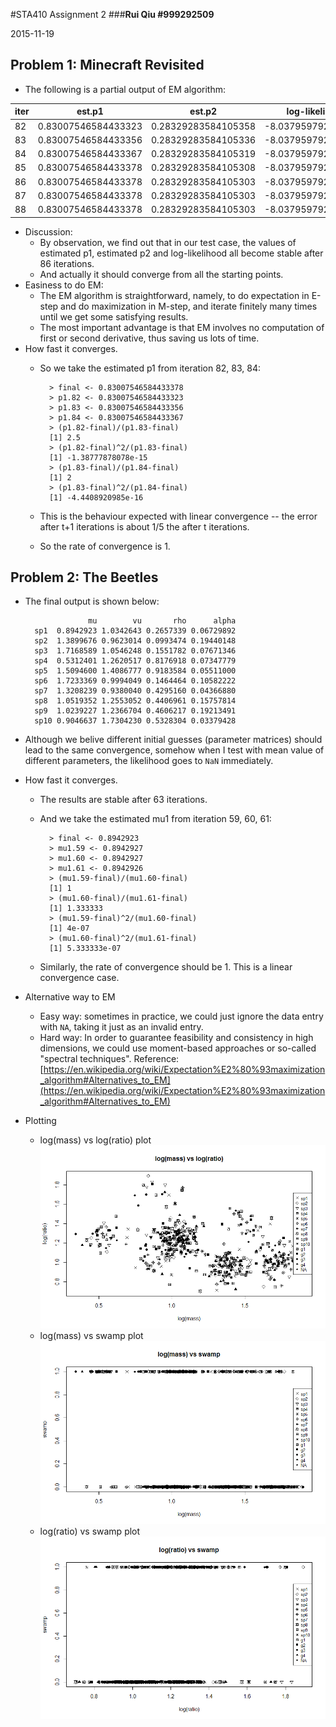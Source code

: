 #STA410 Assignment 2
###**Rui Qiu #999292509**

2015-11-19

## Problem 1: Minecraft Revisited

- The following is a partial output of EM algorithm:

 iter | est.p1  | est.p2 | log-likelihood
----- | --------| -------|------------
82 | 0.83007546584433323 |0.28329283584105358 |-8.0379597929241164
83 | 0.83007546584433356 |0.28329283584105336 |-8.0379597929240667
84 | 0.83007546584433367 |0.28329283584105319 |-8.0379597929240454
85 | 0.83007546584433378 |0.28329283584105308 |-8.0379597929240330
86 | 0.83007546584433378 |0.28329283584105303 |-8.0379597929240241
87 | 0.83007546584433378 |0.28329283584105303 |-8.0379597929240241
88 | 0.83007546584433378 |0.28329283584105303 |-8.0379597929240241

- Discussion: 
	- By observation, we find out that in our test case, the values of estimated p1, estimated p2 and log-likelihood all become stable after 86 iterations.
	- And actually it should converge from all the starting points.
- Easiness to do EM:
	- The EM algorithm is straightforward, namely, to do expectation in E-step and do maximization in M-step, and iterate finitely many times until we get some satisfying results.
	- The most important advantage is that EM involves no computation of first or second derivative, thus saving us lots of time.
- How fast it converges.
	- So we take the estimated p1 from iteration 82, 83, 84:

			> final <- 0.83007546584433378
			> p1.82 <- 0.83007546584433323
			> p1.83 <- 0.83007546584433356
			> p1.84 <- 0.83007546584433367
			> (p1.82-final)/(p1.83-final)
			[1] 2.5
			> (p1.82-final)^2/(p1.83-final)
			[1] -1.38777878078e-15
			> (p1.83-final)/(p1.84-final)
			[1] 2
			> (p1.83-final)^2/(p1.84-final)
			[1] -4.4408920985e-16
			
	- This is the behaviour expected with linear convergence -- the error after t+1 iterations is about 1/5 the after t iterations.
	- So the rate of convergence is 1.

## Problem 2: The Beetles
- The final output is shown below:

		            mu        vu       rho      alpha
		sp1  0.8942923 1.0342643 0.2657339 0.06729892
		sp2  1.3899676 0.9623014 0.0993474 0.19440148
		sp3  1.7168589 1.0546248 0.1551782 0.07671346
		sp4  0.5312401 1.2620517 0.8176918 0.07347779
		sp5  1.5094600 1.4086777 0.9183584 0.05511000
		sp6  1.7233369 0.9994049 0.1464464 0.10582222
		sp7  1.3208239 0.9380040 0.4295160 0.04366880
		sp8  1.0519352 1.2553052 0.4406961 0.15757814
		sp9  1.0239227 1.2366704 0.4606217 0.19213491
		sp10 0.9046637 1.7304230 0.5328304 0.03379428

- Although we belive different initial guesses (parameter matrices) should lead to the same convergence, somehow when I test with mean value of different parameters, the likelihood goes to `NaN` immediately.
- How fast it converges.
	- The results are stable after 63 iterations.
	- And we take the estimated mu1 from iteration 59, 60, 61:

			> final <- 0.8942923
			> mu1.59 <- 0.8942927
			> mu1.60 <- 0.8942927
			> mu1.61 <- 0.8942926
			> (mu1.59-final)/(mu1.60-final)
			[1] 1
			> (mu1.60-final)/(mu1.61-final)
			[1] 1.333333
			> (mu1.59-final)^2/(mu1.60-final)
			[1] 4e-07
			> (mu1.60-final)^2/(mu1.61-final)
			[1] 5.333333e-07
	
	- Similarly, the rate of convergence should be 1. This is a linear convergence case.
- Alternative way to EM
	- Easy way: sometimes in practice, we could just ignore the data entry with `NA`, taking it just as an invalid entry.
	- Hard way: In order to guarantee feasibility and consistency in high dimensions, we could use moment-based approaches or so-called "spectral techniques". Reference: [https://en.wikipedia.org/wiki/Expectation%E2%80%93maximization_algorithm#Alternatives_to_EM](https://en.wikipedia.org/wiki/Expectation%E2%80%93maximization_algorithm#Alternatives_to_EM)
- Plotting
	- log(mass) vs log(ratio) plot
	![img](./plot1.png)
	- log(mass) vs swamp plot
	![img](./plot2.png)
	- log(ratio) vs swamp plot
	![img](./plot3.png)


